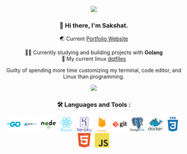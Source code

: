 <div align="center">
  <div id="header" align="center">
    <img src="https://adaickalavan.github.io/assets/images/gophercises_lifting.jpg" width="100"/>
  </div>

  ### 👋 Hi there, I'm Sakshat.

  🌏 Current [Portfolio Website](https://sakshat-portfolio.netlify.app/) <br>

  🧑‍💻 Currently studying and building projects with **Golang**<br> 
  📁 My current linux [dotfiles](https://github.com/asakshat/arch-dotfiles/tree/main) <br>

Guilty of spending more time customizing my terminal, code editor, and Linux than programming.
  
  ![](https://github-readme-stats-kappa-two-61.vercel.app/api?username=asakshat&show_icons=true&theme=tokyonight)<br/> 

  ### :hammer_and_wrench: Languages and Tools :

  <div>
    <img src="https://github.com/devicons/devicon/blob/master/icons/go/go-original-wordmark.svg" title="Go" alt="Go" width="40" height="40"/>&nbsp;
    <img src="https://github.com/devicons/devicon/blob/master/icons/archlinux/archlinux-original-wordmark.svg" title="Arch Linux" alt="arch" width="40" height="40"/>&nbsp;
    <img src="https://github.com/devicons/devicon/blob/master/icons/nodejs/nodejs-original-wordmark.svg" title="NodeJS" alt="NodeJS" width="40" height="40"/>&nbsp;
    <img src="https://github.com/devicons/devicon/blob/master/icons/react/react-original-wordmark.svg" title="React" alt="React" width="40" height="40"/>&nbsp;
    <img src="https://github.com/devicons/devicon/blob/master/icons/heroku/heroku-original-wordmark.svg" title="Heroku" alt="heroku" width="40" height="40"/>&nbsp;
    <img src="https://github.com/devicons/devicon/blob/master/icons/firebase/firebase-plain-wordmark.svg" title="Firebase" alt="Firebase" width="40" height="40"/>&nbsp;
    <img src="https://github.com/devicons/devicon/blob/master/icons/git/git-original-wordmark.svg" title="Git" alt="Git" width="40" height="40"/>&nbsp;
    <img src="https://github.com/devicons/devicon/blob/master/icons/postgresql/postgresql-original-wordmark.svg" title="PostgreSQL" alt="postgresql" width="40" height="40"/>&nbsp;
    <img src="https://github.com/devicons/devicon/blob/master/icons/docker/docker-original-wordmark.svg" title="Docker" alt="docker" width="40" height="40"/>&nbsp;
    <img src="https://github.com/devicons/devicon/blob/master/icons/css3/css3-plain-wordmark.svg" title="CSS3" alt="CSS" width="40" height="40"/>&nbsp;
    <img src="https://github.com/devicons/devicon/blob/master/icons/html5/html5-original.svg" title="HTML5" alt="HTML" width="40" height="40"/>&nbsp;
    <img src="https://github.com/devicons/devicon/blob/master/icons/javascript/javascript-original.svg" title="JavaScript" alt="JavaScript" width="40" height="40"/>&nbsp;
  </div>
</div>

